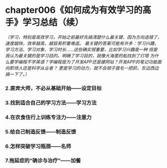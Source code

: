 # chapter006《如何成为有效学习的高手》学习总结（续）

 *（学习，特别是高效学习，开始之前最好先搞清楚什么最关键，因为方向选错了，速度越快，效率越高，越容易积重难返。
最关键的答案可能有许多：学习兴趣、学习方法、学习对象、学习时长……这些确实很重要，比如学习兴趣是一种
但是我认为最关键的是学习目的。明确了学习目的，就像大海里的船找到了灯塔
为什么要学编程不学英语？学编程是为了开发APP还是建网站？开发APP的笔记功能面向职场人还是科学从业者？
更是学习的动力，就不会胡子眉毛一把抓，东边西边搞一下了。）*  


### 2.直奔大师，不必从基础开始——设定目标

### 3.找到适合自己的学习方法——学习方法

### 4.在衣食住行上训练专注力——注意力

### 5.给自己制造反馈——制造反馈

### 6.怎样突破学习瓶颈——名师

### 7.拖延症的“确诊与治疗”——加餐

